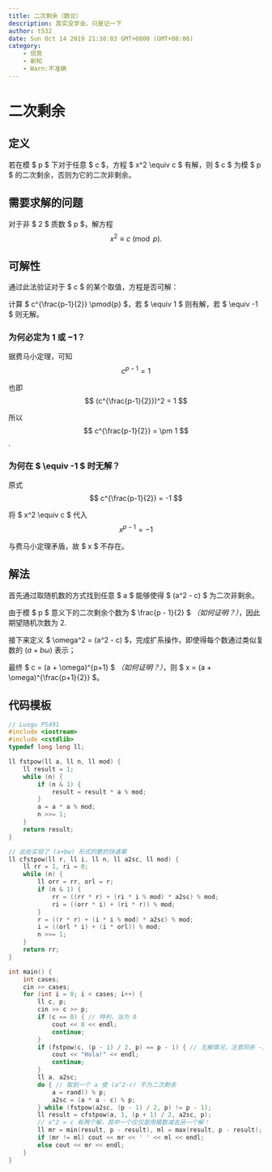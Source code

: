 ```yaml
---
title: 二次剩余（数论）
description: 其实没学会，只是记一下
author: t532
date: Sun Oct 14 2019 21:38:03 GMT+0800 (GMT+08:00)
category:
    - 信竞
    - 新知
    - Warn:不准确
---
```


# 二次剩余

## 定义
若在模 $ p $ 下对于任意 $ c $，方程 $ x^2 \equiv c $ 有解，则 $ c $ 为模 $ p $ 的二次剩余，否则为它的二次非剩余。

## 需要求解的问题
对于非 $ 2 $ 质数 $ p $，解方程
$$ x^2 \equiv c \pmod{p}. $$

## 可解性
通过此法验证对于 $ c $ 的某个取值，方程是否可解：

计算 $ c^{\frac{p-1}{2}} \pmod{p} $，若 $ \equiv 1 $ 则有解，若 $ \equiv -1 $ 则无解。

### 为何必定为 $1$ 或 $-1$？
据费马小定理，可知
$$ c^{p-1} = 1 $$

也即
$$ (c^{\frac{p-1}{2}})^2 = 1 $$

所以
$$ c^{\frac{p-1}{2}} = \pm 1 $$.

### 为何在 $ \equiv -1 $ 时无解？
原式
$$ c^{\frac{p-1}{2}} = -1 $$

将 $ x^2 \equiv c $ 代入
$$ x^{p-1} = -1 $$

与费马小定理矛盾，故 $ x $ 不存在。

## 解法
首先通过取随机数的方式找到任意 $ a $ 能够使得 $ (a^2 - c) $ 为二次非剩余。

由于模 $ p $ 意义下的二次剩余个数为 $ \frac{p - 1}{2} $ *（如何证明？）*，因此期望随机次数为 2.

接下来定义 $ \omega^2 = (a^2 - c) $，完成扩系操作，即使得每个数通过类似复数的 $(a + b\omega)$ 表示；

最终 $ c = (a + \omega)^{p+1} $ *（如何证明？）*，则 $ x = (a + \omega)^{\frac{p+1}{2}} $。

## 代码模板
```cpp
// Luogu P5491
#include <iostream>
#include <cstdlib>
typedef long long ll;

ll fstpow(ll a, ll n, ll mod) {
    ll result = 1;
    while (n) {
        if (n & 1) {
            result = result * a % mod;
        }
        a = a * a % mod;
        n >>= 1;
    }
    return result;
}

// 此处实现了 (a+bw) 形式的数的快速幂
ll cfstpow(ll r, ll i, ll n, ll a2sc, ll mod) {
    ll rr = 1, ri = 0;
    while (n) {
        ll orr = rr, orl = r;
        if (n & 1) {
            rr = ((rr * r) + (ri * i % mod) * a2sc) % mod;
            ri = ((orr * i) + (ri * r)) % mod;
        }
        r = ((r * r) + (i * i % mod) * a2sc) % mod;
        i = ((orl * i) + (i * orl)) % mod;
        n >>= 1;
    }
    return rr;
}

int main() {
    int cases;
    cin >> cases;
    for (int i = 0; i < cases; i++) {
        ll c, p;
        cin >> c >> p;
        if (c == 0) { // 特判，当为 0
            cout << 0 << endl;
            continue;
        }
        if (fstpow(c, (p - 1) / 2, p) == p - 1) { // 无解情况，注意同余 -1 即为同余 mod - 1
            cout << "Hola!" << endl;
            continue;
        }
        ll a, a2sc;
        do { // 取到一个 a 使 (a^2-c) 不为二次剩余
            a = rand() % p;
            a2sc = (a * a - c) % p;
        } while (fstpow(a2sc, (p - 1) / 2, p) != p - 1);
        ll result = cfstpow(a, 1, (p + 1) / 2, a2sc, p);
        // x^2 = c 有两个解，其中一个仅仅是用模数减去另一个解！
        ll mr = min(result, p - result), ml = max(result, p - result);
        if (mr != ml) cout << mr << ' ' << ml << endl;
        else cout << mr << endl;
    }
}
```
